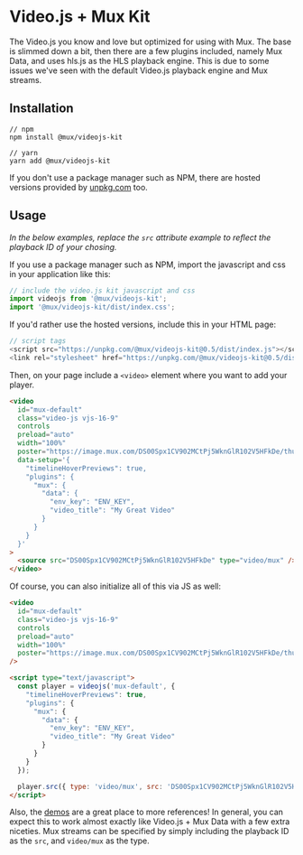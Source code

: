 # Video.js + Mux Kit

The Video.js you know and love but optimized for using with Mux. The base is slimmed down a bit, then there are a few plugins included, namely Mux Data, and uses hls.js as the HLS playback engine. This is due to some issues we've seen with the default Video.js playback engine and Mux streams.

## Installation

```
// npm
npm install @mux/videojs-kit

// yarn
yarn add @mux/videojs-kit
```

If you don't use a package manager such as NPM, there are hosted versions provided by [unpkg.com](https://unpkg.com) too.

## Usage

_In the below examples, replace the `src` attribute example to reflect the playback ID of your chosing._

If you use a package manager such as NPM, import the javascript and css in your application like this:

```js
// include the video.js kit javascript and css
import videojs from '@mux/videojs-kit';
import '@mux/videojs-kit/dist/index.css';  
```

If you'd rather use the hosted versions, include this in your HTML page:
```js
// script tags
<script src="https://unpkg.com/@mux/videojs-kit@0.5/dist/index.js"></script>
<link rel="stylesheet" href="https://unpkg.com/@mux/videojs-kit@0.5/dist/index.css">
```

Then, on your page include a `<video>` element where you want to add your player.

```html
<video
  id="mux-default"
  class="video-js vjs-16-9"
  controls
  preload="auto"
  width="100%"
  poster="https://image.mux.com/DS00Spx1CV902MCtPj5WknGlR102V5HFkDe/thumbnail.jpg"
  data-setup='{
    "timelineHoverPreviews": true,
    "plugins": {
      "mux": {
        "data": {
          "env_key": "ENV_KEY",
          "video_title": "My Great Video"
        }
      }
    }
  }'
>
  <source src="DS00Spx1CV902MCtPj5WknGlR102V5HFkDe" type="video/mux" />
</video>
```

Of course, you can also initialize all of this via JS as well:

```html
<video
  id="mux-default"
  class="video-js vjs-16-9"
  controls
  preload="auto"
  width="100%"
  poster="https://image.mux.com/DS00Spx1CV902MCtPj5WknGlR102V5HFkDe/thumbnail.jpg"
/>

<script type="text/javascript">
  const player = videojs('mux-default', {
    "timelineHoverPreviews": true,
    "plugins": {
      "mux": {
        "data": {
          "env_key": "ENV_KEY",
          "video_title": "My Great Video"
        }
      }
    }
  });

  player.src({ type: 'video/mux', src: 'DS00Spx1CV902MCtPj5WknGlR102V5HFkDe' });
</script>
```

Also, the [demos](https://github.com/muxinc/videojs-mux-kit/tree/main/src/demo) are a great place to more references! In general, you can expect this to work almost exactly like Video.js + Mux Data with a few extra niceties. Mux streams can be specified by simply including the playback ID as the `src`, and `video/mux` as the type.
